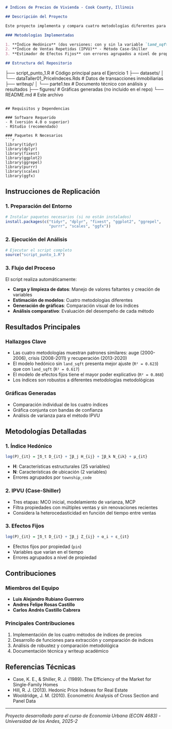 ```markdown
# Índices de Precios de Vivienda - Cook County, Illinois

## Descripción del Proyecto

Este proyecto implementa y compara cuatro metodologías diferentes para calcular índices de precios de vivienda en Cook County, Illinois, durante el período 2000-2020. El análisis forma parte del Taller 1 del curso de Economía Urbana (ECON 4683) y busca evaluar el desempeño de diferentes enfoques metodológicos en la medición de precios inmobiliarios.

### Metodologías Implementadas

1. **Índice Hedónico** (dos versiones: con y sin la variable `land_sqft`)
2. **Índice de Ventas Repetidas (IPVU)** - Método Case-Shiller
3. **Estimador de Efectos Fijos** con errores agrupados a nivel de propiedad

## Estructura del Repositorio

```
├── script_punto_1.R          # Código principal para el Ejercicio 1
├── datasets/
│   └── dataTaller01_PriceIndeces.Rds  # Datos de transacciones inmobiliarias
├── writeup/
│   └── parte1.tex            # Documento técnico con análisis y resultados
├── figures/                   # Gráficas generadas (no incluido en el repo)
└── README.md                  # Este archivo
```

## Requisitos y Dependencias

### Software Requerido
- R (versión 4.0 o superior)
- RStudio (recomendado)

### Paquetes R Necesarios
```r
library(tidyr)
library(dplyr)
library(fixest)
library(ggplot2)
library(ggrepel)
library(purrr)
library(scales)
library(ggfx)
```

## Instrucciones de Replicación

### 1. Preparación del Entorno
```r
# Instalar paquetes necesarios (si no están instalados)
install.packages(c("tidyr", "dplyr", "fixest", "ggplot2", "ggrepel", 
                   "purrr", "scales", "ggfx"))
```

### 2. Ejecución del Análisis
```r
# Ejecutar el script completo
source("script_punto_1.R")
```

### 3. Flujo del Proceso
El script realiza automáticamente:
- **Carga y limpieza de datos**: Manejo de valores faltantes y creación de variables
- **Estimación de modelos**: Cuatro metodologías diferentes
- **Generación de gráficas**: Comparación visual de los índices
- **Análisis comparativo**: Evaluación del desempeño de cada método

## Resultados Principales

### Hallazgos Clave
- Las cuatro metodologías muestran patrones similares: auge (2000-2006), crisis (2008-2011) y recuperación (2013-2020)
- El modelo hedónico sin `land_sqft` presenta mejor ajuste (`R² = 0.623`) que con `land_sqft` (`R² = 0.617`)
- El modelo de efectos fijos tiene el mayor poder explicativo (`R² = 0.868`)
- Los índices son robustos a diferentes metodologías metodológicas

### Gráficas Generadas
- Comparación individual de los cuatro índices
- Gráfica conjunta con bandas de confianza
- Análisis de varianza para el método IPVU

## Metodologías Detalladas

### 1. Índice Hedónico
```r
log(P)_{it} = ∑δ_t D_{it} + ∑β_j H_{ij} + ∑β_k N_{ik} + μ_{it}
```
- **H**: Características estructurales (25 variables)
- **N**: Características de ubicación (2 variables)
- Errores agrupados por `township_code`

### 2. IPVU (Case-Shiller)
- Tres etapas: MCO inicial, modelamiento de varianza, MCP
- Filtra propiedades con múltiples ventas y sin renovaciones recientes
- Considera la heterocedasticidad en función del tiempo entre ventas

### 3. Efectos Fijos
```r
log(P)_{it} = ∑δ_t D_{it} + ∑β_j Z_{ij} + α_i + ε_{it}
```
- Efectos fijos por propiedad (`pin`)
- Variables que varían en el tiempo
- Errores agrupados a nivel de propiedad

## Contribuciones

### Miembros del Equipo
- **Luis Alejandro Rubiano Guerrero** 
- **Andres Felipe Rosas Castillo** 
- **Carlos Andrés Castillo Cabrera** 

### Principales Contribuciones
1. Implementación de los cuatro métodos de índices de precios
2. Desarrollo de funciones para extracción y comparación de índices
3. Análisis de robustez y comparación metodológica
4. Documentación técnica y writeup académico

## Referencias Técnicas

- Case, K. E., & Shiller, R. J. (1989). The Efficiency of the Market for Single-Family Homes
- Hill, R. J. (2013). Hedonic Price Indexes for Real Estate
- Wooldridge, J. M. (2010). Econometric Analysis of Cross Section and Panel Data

---
*Proyecto desarrollado para el curso de Economía Urbana (ECON 4683) - Universidad de los Andes, 2025-2*
